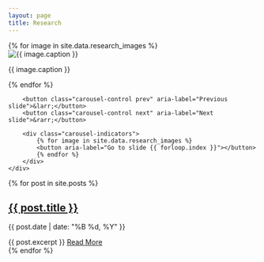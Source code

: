 ```yaml
---
layout: page
title: Research
---
```


<div class="research-content">
    <div class="carousel" id="research-carousel">
        <div class="carousel-inner">
            {% for image in site.data.research_images %}
            <div class="slide">
                <img src="{{ site.baseurl }}/assets/images/research/{{ image.file }}" alt="{{ image.caption }}">
                <p class="caption">{{ image.caption }}</p>
            </div>
            {% endfor %}
        </div>
        
        <button class="carousel-control prev" aria-label="Previous slide">&larr;</button>
        <button class="carousel-control next" aria-label="Next slide">&rarr;</button>
        
        <div class="carousel-indicators">
            {% for image in site.data.research_images %}
            <button aria-label="Go to slide {{ forloop.index }}"></button>
            {% endfor %}
        </div>
    </div>
</div>


<div class="blog-posts">
    {% for post in site.posts %}
    <article class="post-preview">
        <h2><a href="{{ post.url | relative_url }}">{{ post.title }}</a></h2>
        <p class="post-meta">{{ post.date | date: "%B %d, %Y" }}</p>
        {{ post.excerpt }}
        <a href="{{ post.url | relative_url }}" class="read-more">Read More</a>
    </article>
    {% endfor %}
</div>


<!-- Add script at the bottom of the page -->
<script>
document.addEventListener('DOMContentLoaded', function() {
    const carousel = document.getElementById('research-carousel');
    if (!carousel) return;
    
    const slides = carousel.querySelectorAll('.slide');
    const prevButton = carousel.querySelector('.carousel-control.prev');
    const nextButton = carousel.querySelector('.carousel-control.next');
    const indicators = carousel.querySelectorAll('.carousel-indicators button');
    const slideCount = slides.length;
    let currentSlide = 0;
    
    function updateCarousel() {
        const container = carousel.querySelector('.carousel-inner');
        container.style.transform = `translateX(-${currentSlide * 100}%)`;
        
        // Update indicators
        indicators.forEach((indicator, index) => {
            indicator.classList.toggle('active', index === currentSlide);
        });
    }
    
    function nextSlide() {
        currentSlide = (currentSlide + 1) % slideCount;
        updateCarousel();
    }
    
    function prevSlide() {
        currentSlide = (currentSlide - 1 + slideCount) % slideCount;
        updateCarousel();
    }
    
    // Event listeners
    if (prevButton) prevButton.addEventListener('click', prevSlide);
    if (nextButton) nextButton.addEventListener('click', nextSlide);
    
    indicators.forEach((indicator, index) => {
        indicator.addEventListener('click', () => {
            currentSlide = index;
            updateCarousel();
        });
    });
    
    // Optional: Auto-advance every 5 seconds
    setInterval(nextSlide, 5000);
});
</script>
